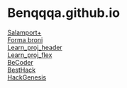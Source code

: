 # Benqqqa.github.io
<a href="https://benqqqa.github.io/site-nav/salanport/"> Salamport+</a><br>
<a href="https://benqqqa.github.io/site-nav/forma_bron/"> Forma broni</a><br>
<a href="https://benqqqa.github.io/site-nav/learn_proj_1/"> Learn_proj_header</a><br>
<a href="https://benqqqa.github.io/site-nav/my-work/"> Learn_proj_flex</a><br>
<a href="https://becoder.newpage.xyz"> BeCoder</a><br>
<a href="https://besthack.newpage.xyz/"> BestHack</a><br>
<a href="https://hackgenesis.newpage.xyz"> HackGenesis</a><br>
